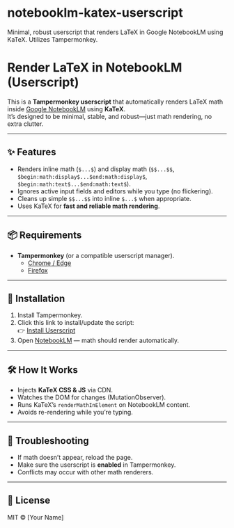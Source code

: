 # notebooklm-katex-userscript
Minimal, robust userscript that renders LaTeX in Google NotebookLM using KaTeX. Utilizes Tampermonkey.

# Render LaTeX in NotebookLM (Userscript)

This is a **Tampermonkey userscript** that automatically renders LaTeX math inside [Google NotebookLM](https://notebooklm.google.com) using **KaTeX**.  
It’s designed to be minimal, stable, and robust—just math rendering, no extra clutter.

---

## ✨ Features
- Renders inline math (`$...$`) and display math (`$$...$$`, `$begin:math:display$...$end:math:display$`, `$begin:math:text$...$end:math:text$`).
- Ignores active input fields and editors while you type (no flickering).
- Cleans up simple `$$...$$` into inline `$...$` when appropriate.
- Uses KaTeX for **fast and reliable math rendering**.

---

## 📦 Requirements
- **Tampermonkey** (or a compatible userscript manager).
  - [Chrome / Edge](https://www.tampermonkey.net/)
  - [Firefox](https://addons.mozilla.org/en-US/firefox/addon/tampermonkey/)

---

## 🚀 Installation
1. Install Tampermonkey.
2. Click this link to install/update the script:  
   👉 [Install Userscript](https://raw.githubusercontent.com/<your-username>/notebooklm-katex-userscript/main/src/notebooklm-katex.user.js)
3. Open [NotebookLM](https://notebooklm.google.com) — math should render automatically.

---

## 🛠 How It Works
- Injects **KaTeX CSS & JS** via CDN.
- Watches the DOM for changes (MutationObserver).
- Runs KaTeX’s `renderMathInElement` on NotebookLM content.
- Avoids re-rendering while you’re typing.

---

## 🔧 Troubleshooting
- If math doesn’t appear, reload the page.
- Make sure the userscript is **enabled** in Tampermonkey.
- Conflicts may occur with other math renderers.

---

## 📄 License
MIT © [Your Name]
